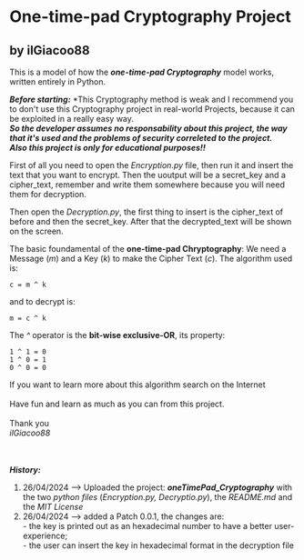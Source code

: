 
# One-time-pad Cryptography Project

## by ilGiacoo88

This is a model of how the ***one-time-pad Cryptography*** model works, written entirely in Python.

***Before starting:***
*This Cryptography method is weak and I recommend you to don't use this Cryptography project in real-world Projects, because it can be exploited in a really easy way. <br>
***So the developer assumes no responsability about this project, the way that it's used and the problems of security correleted to the project. <br>
Also this project is only for educational purposes!!***

First of all you need to open the *Encryption.py* file, then run it and insert the text that you want to encrypt.
Then the uoutput will be a secret_key and a cipher_text, remember and write them somewhere because you will need them for decryption.

Then open the *Decryption.py*, the first thing to insert is the cipher_text of before and then the secret_key.
After that the decrypted_text will be shown on the screen.

The basic foundamental of the **one-time-pad Chryptography**:
We need a Message (*m*) and a Key (*k*) to make the Cipher Text (*c*).
The algorithm used is:
~~~
c = m ^ k
~~~
and to decrypt is:
~~~
m = c ^ k
~~~

The *^* operator is the **bit-wise exclusive-OR**, its property:
~~~
1 ^ 1 = 0
1 ^ 0 = 1
0 ^ 0 = 0
~~~
If you want to learn more about this algorithm search on the Internet
<br>
<br>
Have fun and learn as much as you can from this project. <br><br>
Thank you <br>
*ilGiacoo88* <br><br><br>

***History:***<br>
1) 26/04/2024 --> Uploaded the project: ***oneTimePad_Cryptography*** with the two *python files* (*Encryption.py, Decryptio.py*), the *README.md* and the *MIT License*
2) 26/04/2024 --> added a Patch 0.0.1, the changes are: <br>
                                                       - the key is printed out as an hexadecimal number to have a better user-experience;  <br>
                                                       - the user can insert the key in hexadecimal format in the decryption file <br>
